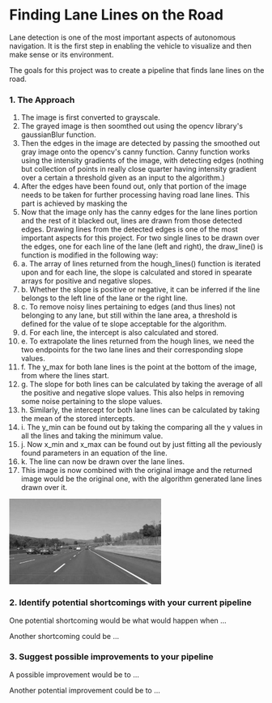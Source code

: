# **Finding Lane Lines on the Road** 

Lane detection is one of the most important aspects of autonomous navigation. It is the first step in enabling the vehicle to visualize and then make sense or its environment.

The goals for this project was to create a pipeline that finds lane lines on the road.

[//]: # (Image References)

[image1]: ./examples/grayscale.jpg "Grayscale"



### 1. The Approach

1. The image is first converted to grayscale.
2. The grayed image is then soomthed out using the opencv library's gaussianBlur function.
3. Then the edges in the image are detected by passing the smoothed out gray image onto the opencv's canny function. 
Canny function works using the intensity gradients of the image, with detecting edges (nothing but collection of points in really close quarter having intensity gradient over a certain a threshold given as an input to the algorithm.)
4. After the edges have been found out, only that portion of the image needs to be taken for further processing having road lane lines. 
This part is achieved by masking the 
5. Now that the image only has the canny edges for the lane lines portion and the rest of it blacked out, lines are drawn from those detected edges.
Drawing lines from the detected edges is one of the most important aspects for this project. For two single lines to be drawn over the edges, one for each line of the lane (left and right), the draw_line() is function is modified in the following way:
  5. a. The array of lines returned from the hough_lines() function is iterated upon and for each line, the slope is calculated and stored in spearate arrays for positive and negative slopes.
  5. b. Whether the slope is positive or negative, it can be inferred if the line belongs to the left line of the lane or the right line.   
  5. c. To remove noisy lines pertaining to edges (and thus lines) not belonging to any lane, but still within the lane area, a threshold is defined for the value of te slope acceptable for the algorithm.
  5. d. For each line, the intercept is also calculated and stored.
  5. e. To extrapolate the lines returned from the hough lines, we need the two endpoints for the two lane lines and their corresponding  slope values.
  5. f. The y_max for both lane lines is the point at the bottom of the image, from where the lines start.
  5. g. The slope for both lines can be calculated by taking the average of all the positive and negative slope values. This also helps in removing some noise pertaining to the slope values.
  5. h. Similarly, the intercept for both lane lines can be calculated by taking the mean of the stored intercepts.
  5. i. The y_min can be found out by taking the comparing all the y values in all the lines and taking the minimum value.
  5. j. Now x_min and x_max can be found out by just fitting all the peviously found parameters in an equation of the line.
  5. k. The line can now be drawn over the lane lines.
6. This image is now combined with the original image and the returned image would be the original one, with the algorithm generated lane lines drawn over it.


![alt text][image1]


### 2. Identify potential shortcomings with your current pipeline


One potential shortcoming would be what would happen when ... 

Another shortcoming could be ...


### 3. Suggest possible improvements to your pipeline

A possible improvement would be to ...

Another potential improvement could be to ...
